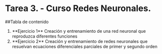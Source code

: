 # Tarea 3. - Curso Redes Neuronales. 
##Tabla de contenido
<ol>

<li>**Ejercicio 1** Creación y entrenamiento de una red neuronal que reproduzca diferentes funciones</li>
<li>**Ejercicio 2** Creación y entrenamiento de redes neuronales que resuelvan ecuaciones diferenciales parciales de primer y segundo orden</li>

</ol>
